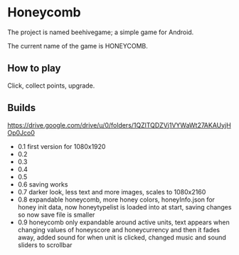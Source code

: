 # Honeycomb

The project is named beehivegame; a simple game for Android.

The current name of the game is HONEYCOMB.

## How to play

Click, collect points, upgrade.

## Builds

https://drive.google.com/drive/u/0/folders/1QZlTQDZVj1VYWaWt27AKAUyjHOp0Jco0

- 0.1 first version for 1080x1920
- 0.2
- 0.3
- 0.4
- 0.5
- 0.6 saving works
- 0.7 darker look, less text and more images, scales to 1080x2160
- 0.8 expandable honeycomb, more honey colors, honeyInfo.json for honey init data, now honeytypelist is loaded into at start, saving changes so now save file is smaller
- 0.9 honeycomb only expandable around active units, text appears when changing values of honeyscore and honeycurrency and then it fades away, added sound for when unit is clicked, changed music and sound sliders to scrollbar